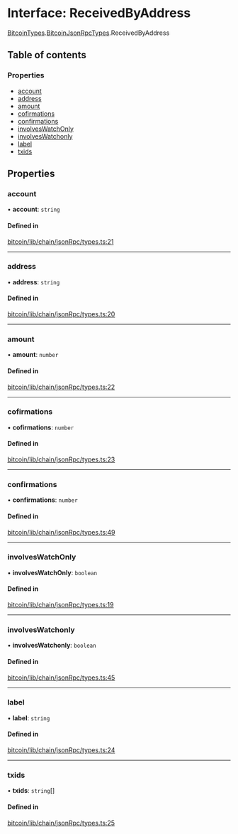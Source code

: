 # Interface: ReceivedByAddress

[BitcoinTypes](../wiki/@liquality.bitcoin.BitcoinTypes).[BitcoinJsonRpcTypes](../wiki/@liquality.bitcoin.BitcoinTypes.BitcoinJsonRpcTypes).ReceivedByAddress

## Table of contents

### Properties

- [account](../wiki/@liquality.bitcoin.BitcoinTypes.BitcoinJsonRpcTypes.ReceivedByAddress#account)
- [address](../wiki/@liquality.bitcoin.BitcoinTypes.BitcoinJsonRpcTypes.ReceivedByAddress#address)
- [amount](../wiki/@liquality.bitcoin.BitcoinTypes.BitcoinJsonRpcTypes.ReceivedByAddress#amount)
- [cofirmations](../wiki/@liquality.bitcoin.BitcoinTypes.BitcoinJsonRpcTypes.ReceivedByAddress#cofirmations)
- [confirmations](../wiki/@liquality.bitcoin.BitcoinTypes.BitcoinJsonRpcTypes.ReceivedByAddress#confirmations)
- [involvesWatchOnly](../wiki/@liquality.bitcoin.BitcoinTypes.BitcoinJsonRpcTypes.ReceivedByAddress#involveswatchonly)
- [involvesWatchonly](../wiki/@liquality.bitcoin.BitcoinTypes.BitcoinJsonRpcTypes.ReceivedByAddress#involveswatchonly)
- [label](../wiki/@liquality.bitcoin.BitcoinTypes.BitcoinJsonRpcTypes.ReceivedByAddress#label)
- [txids](../wiki/@liquality.bitcoin.BitcoinTypes.BitcoinJsonRpcTypes.ReceivedByAddress#txids)

## Properties

### account

• **account**: `string`

#### Defined in

[bitcoin/lib/chain/jsonRpc/types.ts:21](https://github.com/liquality/chainabstractionlayer/blob/9cc13847/packages/bitcoin/lib/chain/jsonRpc/types.ts#L21)

___

### address

• **address**: `string`

#### Defined in

[bitcoin/lib/chain/jsonRpc/types.ts:20](https://github.com/liquality/chainabstractionlayer/blob/9cc13847/packages/bitcoin/lib/chain/jsonRpc/types.ts#L20)

___

### amount

• **amount**: `number`

#### Defined in

[bitcoin/lib/chain/jsonRpc/types.ts:22](https://github.com/liquality/chainabstractionlayer/blob/9cc13847/packages/bitcoin/lib/chain/jsonRpc/types.ts#L22)

___

### cofirmations

• **cofirmations**: `number`

#### Defined in

[bitcoin/lib/chain/jsonRpc/types.ts:23](https://github.com/liquality/chainabstractionlayer/blob/9cc13847/packages/bitcoin/lib/chain/jsonRpc/types.ts#L23)

___

### confirmations

• **confirmations**: `number`

#### Defined in

[bitcoin/lib/chain/jsonRpc/types.ts:49](https://github.com/liquality/chainabstractionlayer/blob/9cc13847/packages/bitcoin/lib/chain/jsonRpc/types.ts#L49)

___

### involvesWatchOnly

• **involvesWatchOnly**: `boolean`

#### Defined in

[bitcoin/lib/chain/jsonRpc/types.ts:19](https://github.com/liquality/chainabstractionlayer/blob/9cc13847/packages/bitcoin/lib/chain/jsonRpc/types.ts#L19)

___

### involvesWatchonly

• **involvesWatchonly**: `boolean`

#### Defined in

[bitcoin/lib/chain/jsonRpc/types.ts:45](https://github.com/liquality/chainabstractionlayer/blob/9cc13847/packages/bitcoin/lib/chain/jsonRpc/types.ts#L45)

___

### label

• **label**: `string`

#### Defined in

[bitcoin/lib/chain/jsonRpc/types.ts:24](https://github.com/liquality/chainabstractionlayer/blob/9cc13847/packages/bitcoin/lib/chain/jsonRpc/types.ts#L24)

___

### txids

• **txids**: `string`[]

#### Defined in

[bitcoin/lib/chain/jsonRpc/types.ts:25](https://github.com/liquality/chainabstractionlayer/blob/9cc13847/packages/bitcoin/lib/chain/jsonRpc/types.ts#L25)

